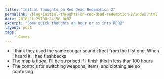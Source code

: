 ```yaml
---
title: "Initial Thoughts on Red Dead Redemption 2"
permalink: /blog/initial-thoughts-on-red-dead-redemption-2/index.html
date: 2018-10-29T08:24:56.000Z
excerpt: "Some quick thoughts an hour or so into RDR2"
layout: post
tags:
    - Games
---
```


- I think they used the same cougar sound effect from the first one. When I heard it, I had flashbacks
- The map is _huge_, I'll be surprised if I finish this in less than 100 hours
- The controls for switching weapons, items, and clothing are so confusing